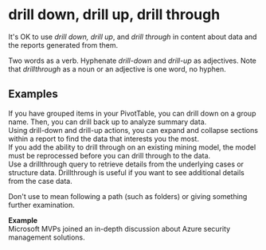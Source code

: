 # drill down, drill up, drill through

It's OK to use *drill down, drill up*, and *drill through* in content about data and the reports generated from them.

Two words as a verb. Hyphenate *drill-down* and *drill-up* as adjectives. Note that *drillthrough* as a noun or an adjective 
is one word, no hyphen.

## Examples

If you have grouped items in your PivotTable, you can drill down on a group name. Then, you can drill back up 
to analyze summary data.  
Using drill-down and drill-up actions, you can expand and collapse sections within a report to find the data 
that interests you the most.  
If you add the ability to drill through on an existing mining model, the model must be reprocessed before 
you can drill through to the data.  
Use a drillthrough query to retrieve details from the underlying cases or structure data. Drillthrough is useful 
if you want to see additional details from the case data.  

Don't use to mean following a path (such as folders) or giving something further examination.

**Example**   
Microsoft MVPs joined an in-depth discussion about Azure security management solutions.

